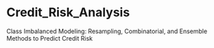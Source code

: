 # Credit_Risk_Analysis
Class Imbalanced Modeling: Resampling, Combinatorial, and Ensemble Methods to Predict Credit Risk
